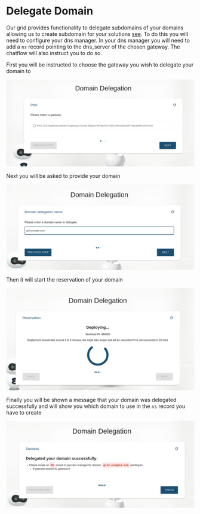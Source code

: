 # Delegate Domain

Our grid provides functionality to delegate subdomains of your domains allowing us to create subdomain for your solutions [see](exposed.md).
To do this you will need to configure your dns manager. In your dns manager you will need to add a `ns` record pointing to the dns_server of the chosen gateway.
The chatflow will also instruct you to do so.

First you will be instructed to choose the gateway you wish to delegate your domain to

![Choose Gateway](./img/choose_gateway.png)

Next you will be asked to provide your domain

![Choose Domain](./img/choose_domain.png)

Then it will start the reservation of your domain

![Domain Reservation](./img/domain_reservation.png)

Finally you will be shown a message that your domain was delegated successfully and will show you which domain to use in the `ns` record you have to create

![Success](./img/success.png)
